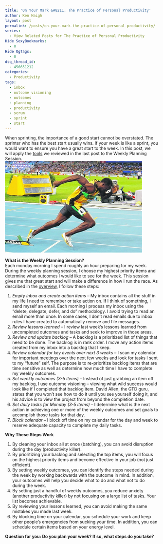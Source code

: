 ```yaml
---
title: 'On Your Mark &#8211; The Practice of Personal Productivity'
author: Ken Haigh
layout: post
permalink: /posts/on-your-mark-the-practice-of-personal-productivity/
series:
  - View Related Posts for The Practice of Personal Productivity
Hide SexyBookmarks:
  - 0
Hide OgTags:
  - 0
dsq_thread_id:
  - 456651212
categories:
  - Productivity
tags:
  - inbox
  - outcome visioning
  - outcomes
  - planning
  - productivity
  - scrum
  - sprint
  - start
---
```

When sprinting, the importance of a good start cannot be overstated. The sprinter who has the best start usually wins. If your week is like a sprint, you would want to ensure you have a great start to the week. In this post, we will apply the [tools][1] we reviewed in the last post to the Weekly Planning Session.  
<img src="/wp-content/uploads/2011/10/Usain_start-450x300.jpg" alt="Sprint Start" title="Sprint Start" width="450" height="300" class="alignnone size-full wp-image-586" />

<!--more-->

**What is the Weekly Planning Session?**  
Each monday morning I spend roughly an hour preparing for my week. During the weekly planning session, I choose my highest priority items and determine what outcomes I would like to see for the week. This session gives me that great start and will make a difference in how I run the race. As described in the [overview][3], I follow these steps:

1.  *Empty inbox and create action items* &#8211; My inbox contains all the stuff in my life I need to remember or take action on. If I think of something, I send myself an email. Each morning I process my inbox using the &#8220;delete, delegate, defer, and do&#8221; methodology. I avoid trying to read an email more than once. In some cases, I don&#8217;t read emails due to inbox rules I have created to automatically remove and file messages.
2.  *Review lessons learned* &#8211; I review last week&#8217;s lessons learned from uncompleted outcomes and tasks and seek to improve in those areas.
3.  *Review and update backlog* &#8211; A backlog is a prioritized list of things that need to be done. The backlog is in rank order. I move any action items created from my inbox into a backlog that I keep.
4.  *Review calendar for key events over next 3 weeks* &#8211; I scan my calendar for important meetings over the next few weeks and look for tasks I sent to my &#8220;future&#8221; self. The purpose is to re-prioritize backlog items that are time sensitive as well as determine how much time I have to complete my weekly outcomes.
5.  *Set weekly outcomes (3-5 items)* &#8211; Instead of just grabbing an item off my backlog, I use outcome visioning &#8211; viewing what wild success would look like if I completed that backlog item. David Allen, the GTD guru, states that you won’t see how to do it until you see yourself doing it, and his advice is to view the project from beyond the completion date.
6.  *Set daily tasks for Monday (3-5 items)* &#8211; I determine what is the next action in achieving one or more of the weekly outcomes and set goals to accomplish those tasks for that day.
7.  *Block calendar* &#8211; I block off time on my calendar for the day and week to reserve adequate capacity to complete my daily tasks.

**Why These Steps Work**

1.  By cleaning your inbox all at once (batching), you can avoid disruption during the day (productivity killer).
2.  By prioritizing your backlog and selecting the top items, you will focus on the highest priority items and become effective in your job (not just efficient).
3.  By setting weekly outcomes, you can identify the steps needed during the week by working backwards with the outcome in mind. In addition, your outcomes will help you decide what to do and what not to do during the week.
4.  By setting just a handful of weekly outcomes, you reduce anxiety (another productivity killer) by not focusing on a large list of tasks. Your list becomes achievable.
5.  By reviewing your lessons learned, you can avoid making the same mistakes you made last week.
6.  By blocking time on your calendar, you schedule your work and keep other people&#8217;s emergencies from sucking your time. In addition, you can schedule certain items based on your energy level.

**Question for you: Do you plan your week? If so, what steps do you take?**

<!-- Start Shareaholic Recommendations Automatic -->

<!-- End Shareaholic Recommendations Automatic -->

 [1]: /posts/tool-time-the-practice-of-personal-productivity/ "Tool Time – The Practice of Personal Productivity"
 [3]: /posts/the-best-week-ever-the-practice-of-personal-productivity/ "The Best Week Ever – The Practice of Personal Productivity"
